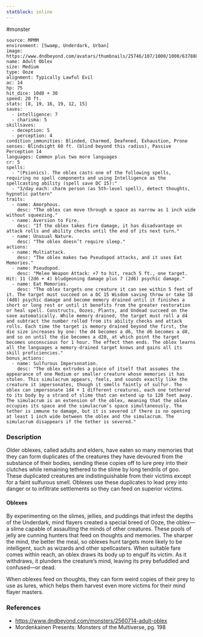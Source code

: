 ```yaml
---
statblock: inline
---
```

 #monster 

```statblock
source: MPMM
environment: [Swamp, Underdark, Urban]
image: https://www.dndbeyond.com/avatars/thumbnails/25746/107/1000/1000/637880557086160019.jpeg
name: Adult Oblex
size: Medium
type: Ooze
alignment: Typically Lawful Evil
ac: 14
hp: 75
hit_dice: 10d8 + 30
speed: 20 ft.
stats: [8, 19, 16, 19, 12, 15]
saves:
  - intelligence: 7
  - charisma: 5
skillsaves:
  - deception: 5
  - perception: 4
condition_immunities: Blinded, Charmed, Deafened, Exhaustion, Prone
senses: Blindsight 60 ft. (blind beyond this radius), Passive Perception 14
languages: Common plus two more languages
cr: 5
spells:
  - "(Psionics). The oblex casts one of the following spells, requiring no spell components and using Intelligence as the spellcasting ability (spell save DC 15):"
  - "3/day each: charm person (as 5th-level spell), detect thoughts, hypnotic pattern"
traits:
  - name: Amorphous.
    desc: "The oblex can move through a space as narrow as 1 inch wide without squeezing."
  - name: Aversion to Fire.
    desc: "If the oblex takes fire damage, it has disadvantage on attack rolls and ability checks until the end of its next turn."
  - name: Unusual Nature.
    desc: "The oblex doesn’t require sleep."
actions:
  - name: Multiattack.
    desc: "The oblex makes two Pseudopod attacks, and it uses Eat Memories."
  - name: Pseudopod.
    desc: "Melee Weapon Attack: +7 to hit, reach 5 ft., one target. Hit: 11 (2d6 + 4) bludgeoning damage plus 7 (2d6) psychic damage."
  - name: Eat Memories.
    desc: "The oblex targets one creature it can see within 5 feet of it. The target must succeed on a DC 15 Wisdom saving throw or take 18 (4d8) psychic damage and become memory drained until it finishes a short or long rest or until it benefits from the greater restoration or heal spell. Constructs, Oozes, Plants, and Undead succeed on the save automatically. While memory drained, the target must roll a d4 and subtract the number rolled from its ability checks and attack rolls. Each time the target is memory drained beyond the first, the die size increases by one: the d4 becomes a d6, the d6 becomes a d8, and so on until the die becomes a d20, at which point the target becomes unconscious for 1 hour. The effect then ends. The oblex learns all the languages a memory-drained target knows and gains all its skill proficiencies."
bonus_actions:
  - name: Sulfurous Impersonation.
    desc: "The oblex extrudes a piece of itself that assumes the appearance of one Medium or smaller creature whose memories it has stolen. This simulacrum appears, feels, and sounds exactly like the creature it impersonates, though it smells faintly of sulfur. The oblex can impersonate 1d4 + 1 different creatures, each one tethered to its body by a strand of slime that can extend up to 120 feet away. The simulacrum is an extension of the oblex, meaning that the oblex occupies its space and the simulacrum’s space simultaneously. The tether is immune to damage, but it is severed if there is no opening at least 1 inch wide between the oblex and the simulacrum. The simulacrum disappears if the tether is severed."
```

### Description

Older oblexes, called adults and elders, have eaten so many memories that they can form duplicates of the creatures they have devoured from the substance of their bodies, sending these copies off to lure prey into their clutches while remaining tethered to the slime by long tendrils of goo. These duplicated creatures are indistinguishable from their victims except for a faint sulfurous smell. Oblexes use these duplicates to lead prey into danger or to infiltrate settlements so they can feed on superior victims.

#### Oblexes

By experimenting on the slimes, jellies, and puddings that infest the depths of the Underdark, mind flayers created a special breed of Ooze, the oblex—a slime capable of assaulting the minds of other creatures. These pools of jelly are cunning hunters that feed on thoughts and memories. The sharper the mind, the better the meal, so oblexes hunt targets more likely to be intelligent, such as wizards and other spellcasters. When suitable fare comes within reach, an oblex draws its body up to engulf its victim. As it withdraws, it plunders the creature’s mind, leaving its prey befuddled and confused—or dead.

When oblexes feed on thoughts, they can form weird copies of their prey to use as lures, which helps them harvest even more victims for their mind flayer masters.

### References

* https://www.dndbeyond.com/monsters/2560714-adult-oblex
* Mordenkainen Presents: Monsters of the Multiverse, pg. 198
